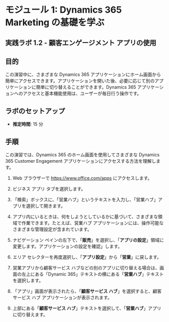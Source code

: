 ﻿---
lab:
    title: 'ラボ 1.2: 顧客エンゲージメント アプリの使用'
    module: 'モジュール 1: Dynamics 365 Marketing の基礎を学ぶ'
---

モジュール 1: Dynamics 365 Marketing の基礎を学ぶ
========================

## 実践ラボ 1.2 - 顧客エンゲージメント アプリの使用 

## 目的

この演習中に、さまざまな Dynamics 365 アプリケーションにホーム画面から簡単にアクセスできます。アプリケーションを開いた後、必要に応じて別のアプリケーションに簡単に切り替えることができます。Dynamics 365 アプリケーションへのアクセスと基本機能使用は、ユーザーが毎日行う操作です。


## ラボのセットアップ

  - **推定時間**: 15 分

## 手順

この演習では、Dynamics 365 のホーム画面を使用してさまざまな Dynamics 365 Customer Engagement アプリケーションにアクセスする方法を理解します。 

1.	Web ブラウザーで https://www.office.com/apps にアクセスします。 

2.	ビジネス アプリ タブを選択します。  

3.	「検索」ボックスに、「営業ハブ」というテキストを入力し、「営業ハブ」アプリを選択して開きます。  

4. アプリ内にいるときは、何をしようとしているかに基づいて、さまざまな領域で作業できます。たとえば、営業ハブ アプリケーションには、操作可能なさまざまな管理設定が含まれています。 

5. ナビゲーション ペインの左下で、「**販売**」を選択し、「**アプリの設定**」領域に変更します。アプリケーションの設定を確認」します。

6. エリア セレクターを再度選択し、「**アプリ設定**」から「**営業**」に戻します。

7. 営業アプリから顧客サービス ハブなどの別のアプリに切り替える場合は、画面の左上にある「Dynamic 365」テキストの横にある「**営業ハブ**」テキストを選択します。 

8. 「アプリ」画面が表示されたら、「**顧客サービス ハブ**」を選択すると、顧客サービス ハブ アプリケーションが表示されます。 

9. 上部にある「**顧客サービス ハブ**」テキストを選択して、「**営業ハブ**」アプリに切り替えます。 

